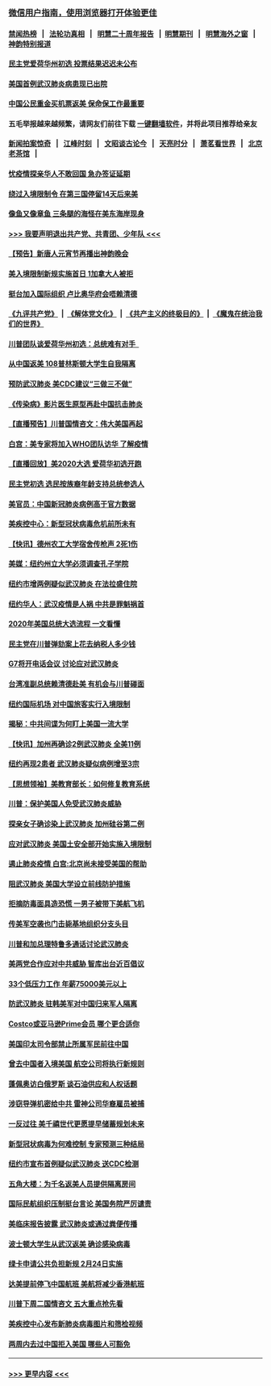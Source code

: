 ### [微信用户指南，使用浏览器打开体验更佳](https://github.com/gfw-breaker/banned-news1/blob/master/indexes/wechat-guide.md?t=0)
#### [禁闻热榜](热点新闻.md?t=0)  &nbsp;&nbsp;|&nbsp;&nbsp; [法轮功真相](https://github.com/gfw-breaker/truth/blob/master/README.md?t=0) &nbsp;&nbsp;|&nbsp;&nbsp; [明慧二十周年报告](https://github.com/gfw-breaker/mh-reports/blob/master/README.md?t=0) &nbsp;&nbsp;|&nbsp;&nbsp;[明慧期刊](https://github.com/gfw-breaker/mh-qikan) &nbsp;&nbsp;|&nbsp;&nbsp; [明慧海外之窗](https://github.com/gfw-breaker/mh-news/blob/master/README.md?t=0) &nbsp;&nbsp;|&nbsp;&nbsp; [神韵特别报道](https://github.com/gfw-breaker/mh-news/blob/master/shenyun.md?t=0)
#### [民主党爱荷华州初选 投票结果迟迟未公布](../pages/nsc412/n11844207.md?t=02042344) 
#### [美国首例武汉肺炎病患现已出院](../pages/nsc412/n11842740.md?t=02042344) 
#### [中国公民重金买机票返美  保命保工作最重要](../pages/nsc412/n11843282.md?t=02042344) 
#### 五毛举报越来越频繁，请网友们前往下载 [一键翻墙软件](https://github.com/gfw-breaker/ssr-accounts)，并将此项目推荐给亲友
#### [新闻拍案惊奇](https://github.com/gfw-breaker/banned-news1/blob/master/pages/link4.md) &nbsp;&nbsp;|&nbsp;&nbsp; [江峰时刻](https://github.com/gfw-breaker/banned-news1/blob/master/pages/link4.md) &nbsp;&nbsp;|&nbsp;&nbsp; [文昭谈古论今](https://github.com/gfw-breaker/banned-news1/blob/master/pages/link4.md) &nbsp;&nbsp;|&nbsp;&nbsp; [天亮时分](https://github.com/gfw-breaker/banned-news1/blob/master/pages/link4.md) &nbsp;&nbsp;|&nbsp;&nbsp; [萧茗看世界](https://github.com/gfw-breaker/banned-news1/blob/master/pages/link4.md) &nbsp;&nbsp;|&nbsp;&nbsp; [北京老茶馆](https://github.com/gfw-breaker/banned-news1/blob/master/pages/link4.md) &nbsp;&nbsp;|&nbsp;&nbsp; 
#### [忧疫情探亲华人不敢回国  急办签证延期](../pages/nsc412/n11843344.md?t=02042344) 
#### [绕过入境限制令  在第三国停留14天后来美](../pages/nsc412/n11843341.md?t=02042344) 
#### [像鱼又像章鱼 三条腿的海怪在美东海岸现身](../pages/nsc412/n11843092.md?t=02042344) 
#### [>>> 我要声明退出共产党、共青团、少年队 <<<](https://github.com/begood0513/goodnews/blob/master/quit/letter.md) 
#### [【预告】新唐人元宵节再播出神韵晚会](../pages/nsc412/n11843192.md?t=02042344) 
#### [美入境限制新规实施首日 1加拿大人被拒](../pages/nsc412/n11843058.md?t=02042344) 
#### [挺台加入国际组织 卢比奥华府会唔赖清德](../pages/nsc412/n11843023.md?t=02042344) 
#### [《九评共产党》](https://github.com/begood0513/9ping.md/blob/master/README.md) &nbsp;|&nbsp; [《解体党文化》](../../../../jtdwh.md/blob/master/README.md)  &nbsp;|&nbsp; [《共产主义的终极目的》](../../../../gczydzjmd.md/blob/master/README.md) &nbsp;|&nbsp; [《魔鬼在统治我们的世界》](../../../../mgztzwmdsj.md/blob/master/README.md) 
#### [川普团队谈爱荷华州初选：总统难有对手  ](../pages/nsc412/n11842867.md?t=02042344) 
#### [从中国返美 108普林斯顿大学生自我隔离](../pages/nsc412/n11842714.md?t=02042344) 
#### [预防武汉肺炎 美CDC建议“三做三不做”](../pages/nsc412/n11842700.md?t=02042344) 
#### [《传染病》影片医生原型再赴中国抗击肺炎](../pages/nsc412/n11842626.md?t=02042344) 
#### [【直播预告】川普国情咨文：伟大美国再起](../pages/nsc412/n11842079.md?t=02042344) 
#### [白宫：美专家将加入WHO团队访华 了解疫情](../pages/nsc412/n11842198.md?t=02042344) 
#### [【直播回放】美2020大选 爱荷华初选开跑](../pages/nsc412/n11841820.md?t=02042344) 
#### [民主党初选 选民按族裔年龄支持总统参选人](../pages/nsc412/n11842239.md?t=02042344) 
#### [美官员：中国新冠肺炎病例高于官方数据](../pages/nsc412/n11842452.md?t=02042344) 
#### [美疾控中心：新型冠状病毒危机前所未有](../pages/nsc412/n11842406.md?t=02042344) 
#### [【快讯】德州农工大学宿舍传枪声 2死1伤](../pages/nsc412/n11842279.md?t=02042344) 
#### [美媒：纽约州立大学必须调查孔子学院](../pages/nsc412/n11840637.md?t=02042344) 
#### [纽约市增两例疑似武汉肺炎 在法拉盛住院](../pages/nsc412/n11840625.md?t=02042344) 
#### [纽约华人：武汉疫情是人祸 中共是罪魁祸首](../pages/nsc412/n11840631.md?t=02042344) 
#### [2020年美国总统大选流程 一文看懂](../pages/nsc412/n11842056.md?t=02042344) 
#### [民主党在川普弹劾案上花去纳税人多少钱](../pages/nsc412/n11841941.md?t=02042344) 
#### [G7将开电话会议 讨论应对武汉肺炎](../pages/nsc412/n11841658.md?t=02042344) 
#### [台湾准副总统赖清德赴美 有机会与川普碰面](../pages/nsc412/n11841332.md?t=02042344) 
#### [纽约国际机场  对中国旅客实行入境限制](../pages/nsc412/n11840619.md?t=02042344) 
#### [揭秘：中共间谍为何盯上美国一流大学](../pages/nsc412/n11840270.md?t=02042344) 
#### [【快讯】加州再确诊2例武汉肺炎 全美11例](../pages/nsc412/n11840339.md?t=02042344) 
#### [纽约再现2患者 武汉肺炎疑似病例增至3宗](../pages/nsc412/n11840010.md?t=02042344) 
#### [【思想领袖】美教育部长：如何修复教育系统](../pages/nsc412/n11690865.md?t=02042344) 
#### [川普：保护美国人免受武汉肺炎威胁](../pages/nsc412/n11839718.md?t=02042344) 
#### [探亲女子确诊染上武汉肺炎 加州硅谷第二例](../pages/nsc412/n11839784.md?t=02042344) 
#### [应对武汉肺炎 美国土安全部开始实施入境限制](../pages/nsc412/n11839729.md?t=02042344) 
#### [遏止肺炎疫情 白宫:北京尚未接受美国的帮助](../pages/nsc412/n11839660.md?t=02042344) 
#### [阻武汉肺炎 美国大学设立前线防护措施](../pages/nsc412/n11839479.md?t=02042344) 
#### [拒摘防毒面具造恐慌 一男子被带下美航飞机](../pages/nsc412/n11839455.md?t=02042344) 
#### [传美军空袭也门击毙基地组织分支头目](../pages/nsc412/n11839210.md?t=02042344) 
#### [川普和加总理特鲁多通话讨论武汉肺炎](../pages/nsc412/n11839128.md?t=02042344) 
#### [美两党合作应对中共威胁 智库出台近百倡议](../pages/nsc412/n11838437.md?t=02042344) 
#### [33个低压力工作 年薪75000美元以上](../pages/nsc412/n11834441.md?t=02042344) 
#### [防武汉肺炎 驻韩美军对中国归来军人隔离](../pages/nsc412/n11838970.md?t=02042344) 
#### [Costco或亚马逊Prime会员 哪个更合适你](../pages/nsc412/n11834459.md?t=02042344) 
#### [美国印太司令部禁止所属军民前往中国](../pages/nsc412/n11838418.md?t=02042344) 
#### [曾去中国者入境美国 航空公司将执行新规则](../pages/nsc412/n11838375.md?t=02042344) 
#### [蓬佩奥访白俄罗斯 谈石油供应和人权话题](../pages/nsc412/n11838242.md?t=02042344) 
#### [涉窃导弹机密给中共 雷神公司华裔雇员被捕](../pages/nsc412/n11838129.md?t=02042344) 
#### [一反过往 美千禧世代更愿提早储蓄规划未来](../pages/nsc412/n11837601.md?t=02042344) 
#### [新型冠状病毒为何难控制 专家预测三种结局](../pages/nsc412/n11838002.md?t=02042344) 
#### [纽约市宣布首例疑似武汉肺炎 送CDC检测](../pages/nsc412/n11837852.md?t=02042344) 
#### [五角大楼：为千名返美人员提供隔离房间](../pages/nsc412/n11837831.md?t=02042344) 
#### [国际民航组织压制挺台言论 美国务院严厉谴责](../pages/nsc412/n11837791.md?t=02042344) 
#### [美临床报告披露 武汉肺炎或通过粪便传播](../pages/nsc412/n11837626.md?t=02042344) 
#### [波士顿大学生从武汉返美 确诊感染病毒](../pages/nsc412/n11837580.md?t=02042344) 
#### [绿卡申请公共负担新规 2月24日实施](../pages/nsc412/n11836634.md?t=02042344) 
#### [达美提前停飞中国航班 美航将减少香港航班](../pages/nsc412/n11837649.md?t=02042344) 
#### [川普下周二国情咨文 五大重点抢先看](../pages/nsc412/n11837512.md?t=02042344) 
#### [美疾控中心发布新肺炎病毒图片和筛检视频](../pages/nsc412/n11837491.md?t=02042344) 
#### [两周内去过中国拒入美国 哪些人可豁免](../pages/nsc412/n11837400.md?t=02042344) 

----
#### [ >>> 更早内容 <<< ](../indexes/nsc412-earlier.md)
